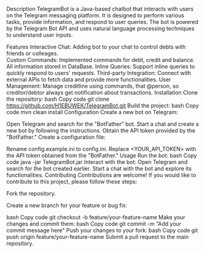 Description
TelegramBot is a Java-based chatbot that interacts with users on the Telegram messaging platform. It is designed to perform various tasks, provide information, and respond to user queries. The bot is powered by the Telegram Bot API and uses natural language processing techniques to understand user inputs.

Features
Interactive Chat: Adding bot to your chat to control debts with friends or colleages.<br /> 
Custom Commands: Implemented commands for debt, credit and balance. All information stored in DataBase.
Inline Queries: Support inline queries to quickly respond to users' requests.
Third-party Integration: Connect with external APIs to fetch data and provide more functionalities.
User Management: Manage creditline using commands, that @person, so creditor/debtor always get notification about transactions.
Installation
Clone the repository:
bash
Copy code
git clone https://github.com/H1EBUWEK/TelegramBot.git
Build the project:
bash
Copy code
mvn clean install
Configuration
Create a new bot on Telegram:

Open Telegram and search for the "BotFather" bot.
Start a chat and create a new bot by following the instructions.
Obtain the API token provided by the "BotFather."
Create a configuration file:

Rename config.example.ini to config.ini.
Replace <YOUR_API_TOKEN> with the API token obtained from the "BotFather."
Usage
Run the bot:
bash
Copy code
java -jar TelegramBot.jar
Interact with the bot:
Open Telegram and search for the bot created earlier.
Start a chat with the bot and explore its functionalities.
Contributing
Contributions are welcome! If you would like to contribute to this project, please follow these steps:

Fork the repository.

Create a new branch for your feature or bug fix:

bash
Copy code
git checkout -b feature/your-feature-name
Make your changes and commit them:
bash
Copy code
git commit -m "Add your commit message here"
Push your changes to your fork:
bash
Copy code
git push origin feature/your-feature-name
Submit a pull request to the main repository.
